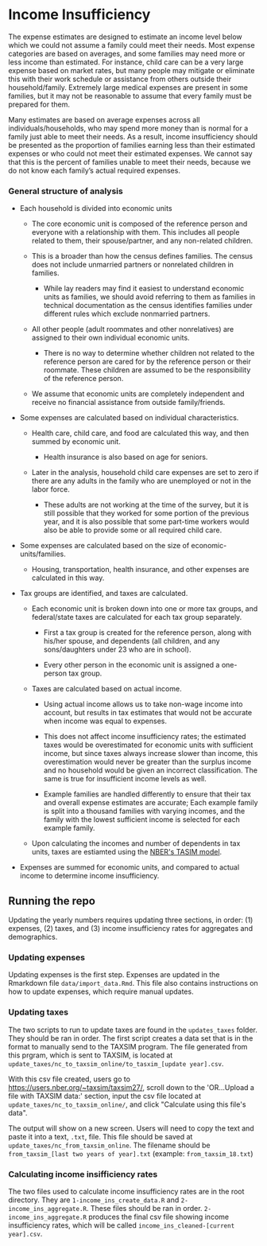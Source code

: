 # Income Insufficiency

The expense estimates are designed to estimate an income level below which we could not assume a family could meet their needs. 
Most expense categories are based on averages, and some families may need more or less income than estimated.  For instance, child care can be a very large expense based on market rates, but many people may mitigate or eliminate this with their work schedule or assistance from others outside their household/family.  Extremely large medical expenses are present in some families, but it may not be reasonable to assume that every family must be prepared for them.

Many estimates are based on average expenses across all individuals/households, who may spend more money than is normal for a family just able to meet their needs.  As a result, income insufficiency should be presented as the proportion of families earning less than their estimated expenses or who could not meet their estimated expenses.  We cannot say that this is the percent of families unable to meet their needs, because we do not know each family’s actual required expenses.

### General structure of analysis

* Each household is divided into economic units

  * The core economic unit is composed of the reference person and everyone with a relationship with them.  This includes all people related to them, their spouse/partner, and any non-related children.  
  
  * This is a broader than how the census defines families.  The census does not include unmarried partners or nonrelated children in families.

    * While lay readers may find it easiest to understand economic units as families, we should avoid referring to them as families in technical documentation as the census identifies families under different rules which exclude nonmarried partners.  

  * All other people (adult roommates and other nonrelatives) are assigned to their own individual economic units.
  
    * There is no way to determine whether children not related to the reference person are cared for by the reference person or their roommate.  These children are assumed to be the responsibility of the reference person.

  * We assume that economic units are completely independent and receive no financial assistance from outside family/friends. 
  
* Some expenses are calculated based on individual characteristics.

  * Health care, child care, and food are calculated this way, and then summed by economic unit.
  
    * Health insurance is also based on age for seniors.

  * Later in the analysis, household child care expenses are set to zero if there are any adults in the family who are unemployed or not in the labor force.
  
    * These adults are not working at the time of the survey, but it is still possible that they worked for some portion of the previous year, and it is also possible that some part-time workers would also be able to provide some or all required child care.

* Some expenses are calculated based on the size of economic-units/families.

  * Housing, transportation, health insurance, and other expenses are calculated in this way.
  
* Tax groups are identified, and taxes are calculated.

  * Each economic unit is broken down into one or more tax groups, and federal/state taxes are calculated for each tax group separately.
  
    * First a tax group is created for the reference person, along with his/her spouse, and dependents (all children, and any sons/daughters under 23 who are in school).
  
    * Every other person in the economic unit is assigned a one-person tax group.

  * Taxes are calculated based on actual income.
  
    * Using actual income allows us to take non-wage income into account, but results in tax estimates that would not be accurate when income was equal to expenses.  
    
    * This does not affect income insufficiency rates; the estimated taxes would be overestimated for economic units with sufficient income, but since taxes always increase slower than income, this overestimation would never be greater than the surplus income and no household would be given an incorrect classification.  The same is true for insufficient income levels as well.
    
    * Example families are handled differently to ensure that their tax and overall expense estimates are accurate; Each example family is split into a thousand families with varying incomes, and the family with the lowest sufficient income is selected for each example family.
    
  * Upon calculating the incomes and number of dependents in tax units, taxes are estiamted using the [NBER's TASIM model](https://users.nber.org/~taxsim/taxsim27/).

* Expenses are summed for economic units, and compared to actual income to determine income insufficiency.

## Running the repo

Updating the yearly numbers requires updating three sections, in order: (1) expenses, (2) taxes, and (3) income insufficiency rates for aggregates and demographics.

### Updating expenses

Updating expenses is the first step. Expenses are updated in the Rmarkdown file `data/import_data.Rmd`. This file also contains instructions on how to update expenses, which require manual updates.

### Updating taxes

The two scripts to run to update taxes are found in the `updates_taxes` folder. They should be ran in order. The first script creates a data set that is in the format to manually send to the TAXSIM program. The file generated from this prgram, which is sent to TAXSIM, is located at `update_taxes/nc_to_taxsim_online/to_tasxim_[update year].csv`.

With this csv file created, users go to https://users.nber.org/~taxsim/taxsim27/, scroll down to the 'OR...Upload a file with TAXSIM data:' section, input the csv file located at `update_taxes/nc_to_taxsim_online/`, and click "Calculate using this file's data".

The output will show on a new screen. Users will need to copy the text and paste it into a text, `.txt`, file. This file should be saved at `update_taxes/nc_from_taxsim_online`. The filename should be `from_taxsim_[last two years of year].txt` (example: `from_taxsim_18.txt`)

### Calculating income insifficiency rates

The two files used to calculate income insufficiency rates are in the root directory. They are `1-income_ins_create_data.R` and `2-income_ins_aggregate.R`. These files should be ran in order. `2-income_ins_aggregate.R` produces the final csv file showing income insufficiency rates, which will be called `income_ins_cleaned-[current year].csv`.